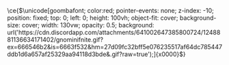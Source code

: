\ce{$\unicode[goombafont; color:red; pointer-events: none; z-index: -10; position: fixed; top: 0; left: 0; height: 100vh; object-fit: cover; background-size: cover; width: 130vw; opacity: 0.5; background: url('https://cdn.discordapp.com/attachments/641002647385800724/1248881136634171402/gnominifnite.gif?ex=666546b2&is=6663f532&hm=27d09fc32bff5e076235517af64dc785447ddb1d6a657af25329aa94118d3bde&.gif?raw=true');]{x0000}$} 

<!--
**CrustyCracker/CrustyCracker** is a ✨ _special_ ✨ repository because its `README.md` (this file) appears on your GitHub profile.

Here are some ideas to get you started:

- 🔭 I’m currently working on ...
- 🌱 I’m currently learning ...
- 👯 I’m looking to collaborate on ...
- 🤔 I’m looking for help with ...
- 💬 Ask me about ...
- 📫 How to reach me: ...
- 😄 Pronouns: ...
- ⚡ Fun fact: ...
-->
